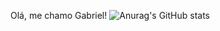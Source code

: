 Olá, me chamo Gabriel!
![Anurag's GitHub stats](https://github-readme-stats.vercel.app/api?username=anuraghazra&show_icons=true&theme=dark)
